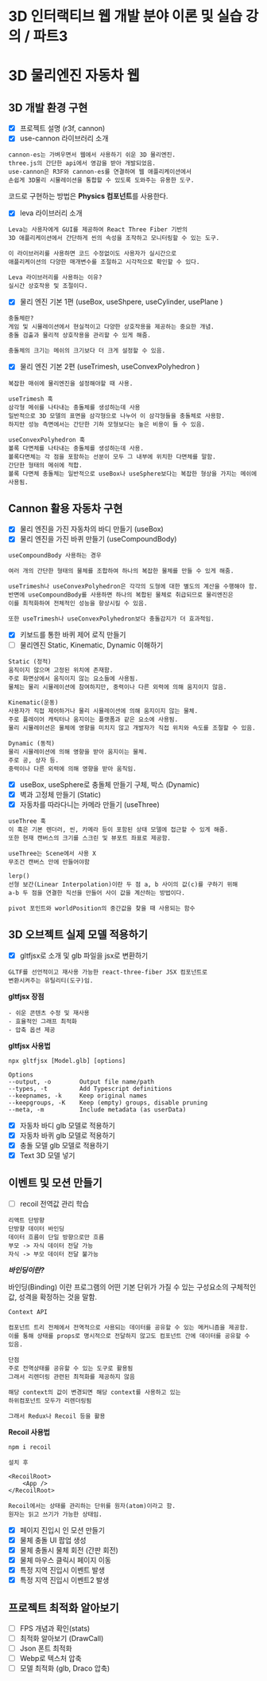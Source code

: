 # 3D 인터랙티브 웹 개발 분야 이론 및 실습 강의 / 파트3 

# 3D 물리엔진 자동차 웹

## 3D 개발 환경 구현

- [x] 프로젝트 설명 (r3f, cannon)
- [x] use-cannon 라이브러리 소개
```
cannon-es는 가벼우면서 웹에서 사용하기 쉬운 3D 물리엔진.
three.js의 간단한 api에서 영감을 받아 개발되었음.
use-cannon은 R3F와 cannon-es를 연결하여 웹 애플리케이션에서
손쉽게 3D물리 시뮬레이션을 통합할 수 있도록 도와주는 유용한 도구.
```
코드로 구현하는 방법은 **Physics 컴포넌트**를 사용한다.

- [x] leva 라이브러리 소개
```
Leva는 사용자에게 GUI를 제공하여 React Three Fiber 기반의
3D 애플리케이션에서 간단하게 씬의 속성을 조작하고 모니터링할 수 있는 도구.

이 라이브러리를 사용하면 코드 수정없이도 사용자가 실시간으로
애플리케이션의 다양한 매개변수를 조절하고 시각적으로 확인할 수 있다.

Leva 라이브러리를 사용하는 이유?
실시간 상호작용 및 조절이다.
```

- [x] 물리 엔진 기본 1편 (useBox, useShpere, useCylinder, usePlane )
```
충돌체란?
게임 및 시뮬레이션에서 현실적이고 다양한 상호작용을 제공하는 중요한 개념.
충돌 검출과 물리적 상호작용을 관리할 수 있게 해줌.

충돌체의 크기는 메쉬의 크기보다 더 크게 설정할 수 있음.
```

- [x] 물리 엔진 기본 2편 (useTrimesh, useConvexPolyhedron )
```
복잡한 매쉬에 물리엔진을 설정해야할 때 사용.

useTrimesh 훅
삼각형 메쉬를 나타내는 충돌체를 생성하는데 사용
일반적으로 3D 모델의 표면을 삼각형으로 나누어 이 삼각형들을 충돌체로 사용함.
하지만 성능 측면에서는 간단한 기하 모형보다는 높은 비용이 들 수 있음.

useConvexPolyhedron 훅
볼록 다면체를 나타내는 충돌체를 생성하는데 사용.
볼록다면체는 각 점을 포함하는 선분이 모두 그 내부에 위치한 다면체를 말함.
간단한 형태의 메쉬에 적합.
볼록 다면체 충돌체는 일반적으로 useBox나 useSphere보다는 복잡한 형상을 가지는 메쉬에 사용됨.
```

## Cannon 활용 자동차 구현

- [x] 물리 엔진을 가진 자동차의 바디 만들기 (useBox)
- [x] 물리 엔진을 가진 바퀴 만들기 (useCompoundBody)
```
useCompoundBody 사용하는 경우

여러 개의 간단한 형태의 물체를 조합하여 하나의 복잡한 물체를 만들 수 있게 해줌.

useTrimesh나 useConvexPolyhedron은 각각의 도형에 대한 별도의 계산을 수행해야 함.
반면에 useCompoundBody를 사용하면 하나의 복합된 물체로 취급되므로 물리엔진은
이를 최적화하여 전체적인 성능을 향상시킬 수 있음.

또한 useTrimesh나 useConvexPolyhedron보다 충돌감지가 더 효과적임.
```
- [x] 키보드를 통한 바퀴 제어 로직 만들기
- [ ] 물리엔진 Static, Kinematic, Dynamic 이해하기
```
Static (정적)
움직이지 않으며 고정된 위치에 존재함.
주로 화면상에서 움직이지 않는 요소들에 사용됨.
물체는 물리 시뮬레이션에 참여하지만, 중력이나 다른 외력에 의해 움지이지 않음.
```
```
Kinematic(운동)
사용자가 직접 제어하거나 물리 시뮬레이션에 의해 움지이지 않는 물체.
주로 플레이어 캐릭터나 움지이는 플랫폼과 같은 요소에 사용됨.
물리 시뮬레이션은 물체에 영향을 미치지 않고 개발자가 직접 위치와 속도를 조절할 수 있음.
```
```
Dynamic (동적)
물리 시뮬레이션에 의해 영향을 받아 움지이는 물체.
주로 공, 상자 등.
중력이나 다른 외력에 의해 영향을 받아 움직임.
```
- [x] useBox, useSphere로 충돌체 만들기 구체, 박스 (Dynamic)
- [x] 벽과 고정체 만들기 (Static)
- [x] 자동차를 따라다니는 카메라 만들기 (useThree)
```
useThree 훅
이 훅은 기본 렌더러, 씬, 카메라 등이 포함된 상태 모델에 접근할 수 있게 해줌.
또한 현재 캔버스의 크기를 스크린 및 뷰포트 좌표로 제공함.

useThree는 Scene에서 사용 X
무조건 캔버스 안에 만들어야함
```

```
lerp()
선형 보간(Linear Interpolation)이란 두 점 a, b 사이의 값(c)를 구하기 위해
a-b 두 점을 연결한 직선을 만들어 사이 값을 계산하는 방법이다.

pivot 포인트와 worldPosition의 중간값을 찾을 때 사용되는 함수
```

## 3D 오브젝트 실제 모델 적용하기

- [x] gltfjsx로 소개 및 glb 파일을 jsx로 변환하기
```
GLTF를 선언적이고 재사용 가능한 react-three-fiber JSX 컴포넌트로
변환시켜주는 유틸리티(도구)임.
```

**gltfjsx 장점**
```
- 쉬운 콘텐츠 수정 및 재사용
- 효율적인 그래프 최적화
- 압축 옵션 제공
```
**gltfjsx 사용법**
```
npx gltfjsx [Model.glb] [options]

Options
--output, -o        Output file name/path
--types, -t         Add Typescript definitions
--keepnames, -k     Keep original names
--keepgroups, -K    Keep (empty) groups, disable pruning
--meta, -m          Include metadata (as userData)
```
- [x] 자동차 바디 glb 모델로 적용하기
- [x] 자동차 바퀴 glb 모델로 적용하기
- [x] 충돌 모델 glb 모델로 적용하기
- [x] Text 3D 모델 넣기

## 이벤트 및 모션 만들기

- [ ] recoil 전역값 관리 학습
```
리액트 단방향
단방향 데이터 바인딩
데이터 흐름이 단일 방향으로만 흐름
부모 -> 자식 데이터 전달 가능
자식 -> 부모 데이터 전달 불가능
```
**_바인딩이란?_**

바인딩(Binding) 이란 프로그램의 어떤 기본 단위가 가질 수 있는 구성요소의 구체적인 값, 성격을 확정하는 것을 말함. 

```
Context API

컴포넌트 트리 전체에서 전역적으로 사용되는 데이터를 공유할 수 있는 메커니즘을 제공함.
이를 통해 상태를 props로 명시적으로 전달하지 않고도 컴포넌트 간에 데이터를 공유할 수 있음.

단점
주로 전역상태를 공유할 수 있는 도구로 활용됨
그래서 리렌더링 관련된 최적화를 제공하지 않음

해당 context의 값이 변경되면 해당 context를 사용하고 있는
하위컴포넌트 모두가 리렌더링됨

그래서 Redux나 Recoil 등을 활용
```

**Recoil 사용법**
```
npm i recoil

설치 후

<RecoilRoot>
    <App />
</RecoilRoot>

Recoil에서는 상태를 관리하는 단위를 원자(atom)이라고 함.
원자는 읽고 쓰기가 가능한 상태임.
```
- [x] 페이지 진입시 인 모션 만들기
- [x] 물체 충돌 UI 팝업 생성
- [x] 물체 충돌시 물체 회전 (간판 회전)
- [x] 물체 마우스 클릭시 페이지 이동
- [x] 특정 지역 진입시 이벤트 발생
- [x] 특정 지역 진입시 이벤트2 발생

## 프로젝트 최적화 알아보기

- [ ] FPS 개념과 확인(stats)
- [ ] 최적화 알아보기 (DrawCall)
- [ ] Json 폰트 최적화
- [ ] Webp로 텍스처 압축
- [ ] 모델 최적화 (glb, Draco 압축)
